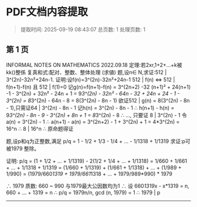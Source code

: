 # PDF文档内容提取
> 提取时间: 2025-09-19 08:43:07
> 总页数: 1
> 处理页数: 1

## 第 1 页

INFORMAL NOTES ON
MATHEMATICS
2022.09.18
定理:若2xr,1+2+...+k被kk()整係
复真和式:配对、整数、整体处理
(求値)
题,设n∈ N,求证:512 | 3^(2n)-32n²+24n-1.
证明:设f(n)=3^(2n)-32n²+24n-1
512 | f(n) <=> 512 | f(n+1)-f(n) 且 512 | f(1)=0
记g(n)=f(n+1)-f(n) = 3^(2n+2) -32 (n+1)² + 24(n+1) -1 - 3^(2n) + 32n² - 24n + 1
= 9*3^(2n) - 32n² - 64n - 32 + 24n + 24 - 1 - 3^(2n)
= 8*3^(2n) - 64n - 8
= 8(3^(2n) - 8n - 1)
欲证512 | g(n) = 8(3^(2n) - 8n - 1),只需证64 | 3^(2n) - 8n - 1
记h(n) = 3^(2n) - 8n - 1
∴ h(n+1) - h(n) = 9*3^(2n) - 8n - 9 - 3^(2n) + 8n + 1
= 8*3^(2n) - 8
∴ ..., 只要证 8 | 3^(2n) - 1
令 a(n) = 3^(2n) - 1
∴ a(n+1) - a(n) = 3^(2n+2) - 1 + 3^(2n) + 1 = 4*3^(2n) = 16^n
∴ 8 | 16^n ∴ 原命题得证

题,设p和q为正整数,满足
p/q = 1 - 1/2 + 1/3 - 1/4 + ... - 1/1318 + 1/1319
求证:p可被1979 整除。

证明: p/q = (1 + 1/2 + ... + 1/1319) - 2(1/2 + 1/4 + ... + 1/1318)
= 1/660 + 1/661 + ... + 1/1318 + 1/1319
= (1/660 + 1/1319) + (1/661 + 1/1318) + ... + (1/989 + 1/990)
= (1979/660*1319 + 1979/661*1318 + ... + 1979/989*990) * 1979

∴ 1979 质数: 660 ~ 990 与1979最大公因数均为1
∴ 设 660*1319*x - x*1319 = n, 660 + ... + 1319 = n
∴ p/q = 1979n/n, gcd (n, 1979) = 1
∴ 1979 | p

---

